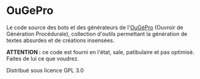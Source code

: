 # OuGePro

Le code source des bots et des générateurs de l'[OuGéPro](https://www.cafedefaune.org/#ougepro) (Ouvroir de Génération Procédurale), collection d'outils permettant la génération de textes absurdes et de créations insensées.

**ATTENTION :** ce code est fourni en l'état, sale, patibulaire et pas optimisé. Faites de lui ce que voudrez.

Distribué sous licence GPL 3.0
